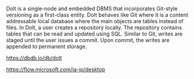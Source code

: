 Dolt is a single-node and embedded DBMS that incorporates Git-style versioning as a first-class entity. Dolt behaves like Git where it is a content addressable local database where the main objects are tables instead of files. In Dolt, a user creates a repository locally. The repository contains tables that can be read and updated using SQL. Similar to Git, writes are staged until the user issues a commit. Upon commit, the writes are appended to permanent storage.

https://dbdb.io/db/dolt




https://flow.microsoft.com/ja-jp/desktop

